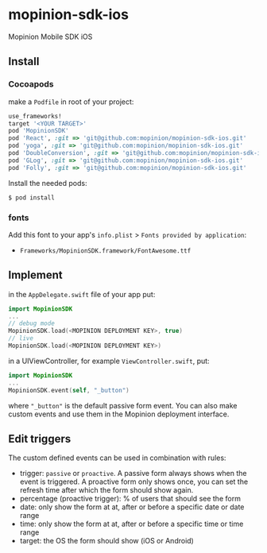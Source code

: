 # mopinion-sdk-ios
Mopinion Mobile SDK iOS

## Install

### Cocoapods

make a `Podfile` in root of your project:

```ruby
use_frameworks!
target '<YOUR TARGET>'
pod 'MopinionSDK'
pod 'React', :git => 'git@github.com:mopinion/mopinion-sdk-ios.git'
pod 'yoga', :git => 'git@github.com:mopinion/mopinion-sdk-ios.git'
pod 'DoubleConversion', :git => 'git@github.com:mopinion/mopinion-sdk-ios.git'
pod 'GLog', :git => 'git@github.com:mopinion/mopinion-sdk-ios.git'
pod 'Folly', :git => 'git@github.com:mopinion/mopinion-sdk-ios.git'
```

Install the needed pods:

`$ pod install`

### fonts

Add this font to your app's `info.plist` > `Fonts provided by application`:   
- `Frameworks/MopinionSDK.framework/FontAwesome.ttf`

## Implement

in the `AppDelegate.swift` file of your app put:

```swift
import MopinionSDK
...
// debug mode
MopinionSDK.load(<MOPINION DEPLOYMENT KEY>, true)
// live
MopinionSDK.load(<MOPINION DEPLOYMENT KEY>)
```

in a UIViewController, for example `ViewController.swift`, put:

```swift
import MopinionSDK
...
MopinionSDK.event(self, "_button")
```
where `"_button"` is the default passive form event.
You can also make custom events and use them in the Mopinion deployment interface.

## Edit triggers

The custom defined events can be used in combination with rules:

* trigger: `passive` or `proactive`. A passive form always shows when the event is triggered. A proactive form only shows once, you can set the refresh time after which the form should show again.  
* percentage (proactive trigger): % of users that should see the form  
* date: only show the form at at, after or before a specific date or date range  
* time: only show the form at at, after or before a specific time or time range  
* target: the OS the form should show (iOS or Android)  
